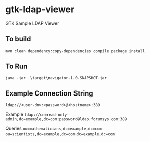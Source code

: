 # gtk-ldap-viewer

GTK Sample LDAP Viewer 

## To build  

`mvn clean dependency:copy-dependencies compile package install`

## To Run 
`java -jar .\target\navigator-1.0-SNAPSHOT.jar`

## Example Connection String

`ldap://<user-dn>:<password>@<hostname>:389`

Example
`ldap://cn=read-only-admin,dc=example,dc=com:password@ldap.forumsys.com:389`

Queries
`ou=mathematicians,dc=example,dc=com`
`ou=scientists,dc=example,dc=com`
`dc=example,dc=com`

